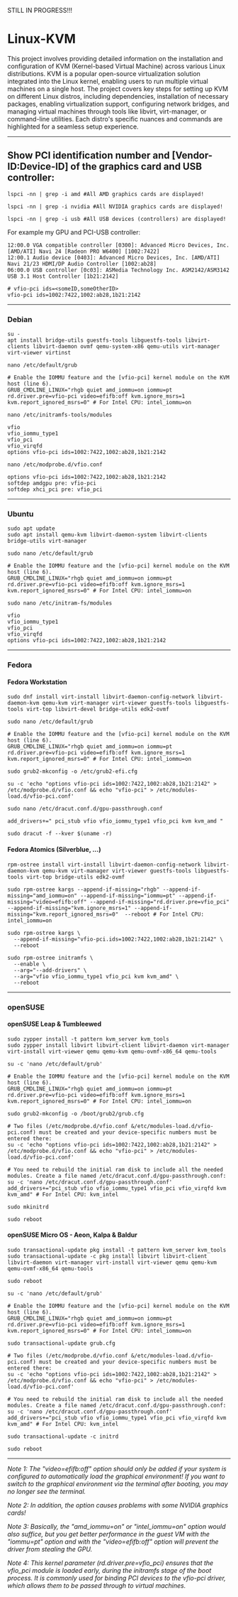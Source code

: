 STILL IN PROGRESS!!!

# Linux-KVM
This project involves providing detailed information on the installation and configuration of KVM (Kernel-based Virtual Machine) across various Linux distributions. KVM is a popular open-source virtualization solution integrated into the Linux kernel, enabling users to run multiple virtual machines on a single host. The project covers key steps for setting up KVM on different Linux distros, including dependencies, installation of necessary packages, enabling virtualization support, configuring network bridges, and managing virtual machines through tools like libvirt, virt-manager, or command-line utilities. Each distro's specific nuances and commands are highlighted for a seamless setup experience.

---

## Show PCI identification number and [Vendor-ID:Device-ID] of the graphics card and USB controller:

    lspci -nn | grep -i amd #All AMD graphics cards are displayed!

    lspci -nn | grep -i nvidia #All NVIDIA graphics cards are displayed!

    lspci -nn | grep -i usb #All USB devices (controllers) are displayed!

For example my GPU and PCI-USB controller:

    12:00.0 VGA compatible controller [0300]: Advanced Micro Devices, Inc. [AMD/ATI] Navi 24 [Radeon PRO W6400] [1002:7422]
    12:00.1 Audio device [0403]: Advanced Micro Devices, Inc. [AMD/ATI] Navi 21/23 HDMI/DP Audio Controller [1002:ab28]
    06:00.0 USB controller [0c03]: ASMedia Technology Inc. ASM2142/ASM3142 USB 3.1 Host Controller [1b21:2142]

    # vfio-pci ids=<someID,someOtherID>
    vfio-pci ids=1002:7422,1002:ab28,1b21:2142

---

### Debian

    su -
    apt install bridge-utils guestfs-tools libguestfs-tools libvirt-clients libvirt-daemon ovmf qemu-system-x86 qemu-utils virt-manager virt-viewer virtinst

    nano /etc/default/grub
    
    # Enable the IOMMU feature and the [vfio-pci] kernel module on the KVM host (line 6).
    GRUB_CMDLINE_LINUX="rhgb quiet amd_iommu=on iommu=pt rd.driver.pre=vfio-pci video=efifb:off kvm.ignore_msrs=1 kvm.report_ignored_msrs=0" # For Intel CPU: intel_iommu=on
    
    nano /etc/initramfs-tools/modules

    vfio
    vfio_iommu_type1
    vfio_pci
    vfio_virqfd
    options vfio-pci ids=1002:7422,1002:ab28,1b21:2142

    nano /etc/modprobe.d/vfio.conf
    
    options vfio-pci ids=1002:7422,1002:ab28,1b21:2142
    softdep amdgpu pre: vfio-pci
    softdep xhci_pci pre: vfio_pci   

---

### Ubuntu

    sudo apt update
    sudo apt install qemu-kvm libvirt-daemon-system libvirt-clients bridge-utils virt-manager

    sudo nano /etc/default/grub
    
    # Enable the IOMMU feature and the [vfio-pci] kernel module on the KVM host (line 6).
    GRUB_CMDLINE_LINUX="rhgb quiet amd_iommu=on iommu=pt rd.driver.pre=vfio-pci video=efifb:off kvm.ignore_msrs=1 kvm.report_ignored_msrs=0" # For Intel CPU: intel_iommu=on

    sudo nano /etc/initram-fs/modules
    
    vfio
    vfio_iommu_type1
    vfio_pci
    vfio_virqfd
    options vfio-pci ids=1002:7422,1002:ab28,1b21:2142

---

### Fedora

#### Fedora Workstation

    sudo dnf install virt-install libvirt-daemon-config-network libvirt-daemon-kvm qemu-kvm virt-manager virt-viewer guestfs-tools libguestfs-tools virt-top libvirt-devel bridge-utils edk2-ovmf
    
    sudo nano /etc/default/grub

    # Enable the IOMMU feature and the [vfio-pci] kernel module on the KVM host (line 6).
    GRUB_CMDLINE_LINUX="rhgb quiet amd_iommu=on iommu=pt rd.driver.pre=vfio-pci video=efifb:off kvm.ignore_msrs=1 kvm.report_ignored_msrs=0" # For Intel CPU: intel_iommu=on
    
    sudo grub2-mkconfig -o /etc/grub2-efi.cfg

    su -c 'echo "options vfio-pci ids=1002:7422,1002:ab28,1b21:2142" > /etc/modprobe.d/vfio.conf && echo "vfio-pci" > /etc/modules-load.d/vfio-pci.conf'

    sudo nano /etc/dracut.conf.d/gpu-passthrough.conf

    add_drivers+=" pci_stub vfio vfio_iommu_type1 vfio_pci kvm kvm_amd "

    sudo dracut -f --kver $(uname -r)

#### Fedora Atomics (Silverblue, ...)

    rpm-ostree install virt-install libvirt-daemon-config-network libvirt-daemon-kvm qemu-kvm virt-manager virt-viewer guestfs-tools libguestfs-tools virt-top bridge-utils edk2-ovmf
    
    sudo rpm-ostree kargs --append-if-missing="rhgb" --append-if-missing="amd_iommu=on" --append-if-missing="iommu=pt" --append-if-missing="video=efifb:off" --append-if-missing="rd.driver.pre=vfio_pci" --append-if-missing="kvm.ignore_msrs=1" --append-if-missing="kvm.report_ignored_msrs=0"  --reboot # For Intel CPU: intel_iommu=on

    sudo rpm-ostree kargs \
      --append-if-missing="vfio-pci.ids=1002:7422,1002:ab28,1b21:2142" \
      --reboot

    sudo rpm-ostree initramfs \
      --enable \
      --arg="--add-drivers" \
      --arg="vfio vfio_iommu_type1 vfio_pci kvm kvm_amd" \
      --reboot

---

### openSUSE

#### openSUSE Leap & Tumbleewed

    sudo zypper install -t pattern kvm_server kvm_tools
    sudo zypper install libvirt libvirt-client libvirt-daemon virt-manager virt-install virt-viewer qemu qemu-kvm qemu-ovmf-x86_64 qemu-tools

    su -c 'nano /etc/default/grub'

    # Enable the IOMMU feature and the [vfio-pci] kernel module on the KVM host (line 6).
    GRUB_CMDLINE_LINUX="rhgb quiet amd_iommu=on iommu=pt rd.driver.pre=vfio-pci video=efifb:off kvm.ignore_msrs=1 kvm.report_ignored_msrs=0" # For Intel CPU: intel_iommu=on

    sudo grub2-mkconfig -o /boot/grub2/grub.cfg

    # Two files (/etc/modprobe.d/vfio.conf &/etc/modules-load.d/vfio-pci.conf) must be created and your device-specific numbers must be entered there:
    su -c 'echo "options vfio-pci ids=1002:7422,1002:ab28,1b21:2142" > /etc/modprobe.d/vfio.conf && echo "vfio-pci" > /etc/modules-load.d/vfio-pci.conf'

    # You need to rebuild the initial ram disk to include all the needed modules. Create a file named /etc/dracut.conf.d/gpu-passthrough.conf:
    su -c 'nano /etc/dracut.conf.d/gpu-passthrough.conf'
    add_drivers+="pci_stub vfio vfio_iommu_type1 vfio_pci vfio_virqfd kvm kvm_amd" # For Intel CPU: kvm_intel

    sudo mkinitrd

    sudo reboot

#### openSUSE Micro OS - Aeon, Kalpa & Baldur

    sudo transactional-update pkg install -t pattern kvm_server kvm_tools
    sudo transactional-update -c pkg install libvirt libvirt-client libvirt-daemon virt-manager virt-install virt-viewer qemu qemu-kvm qemu-ovmf-x86_64 qemu-tools

    sudo reboot

    su -c 'nano /etc/default/grub'

    # Enable the IOMMU feature and the [vfio-pci] kernel module on the KVM host (line 6).
    GRUB_CMDLINE_LINUX="rhgb quiet amd_iommu=on iommu=pt rd.driver.pre=vfio-pci video=efifb:off kvm.ignore_msrs=1 kvm.report_ignored_msrs=0" # For Intel CPU: intel_iommu=on

    sudo transactional-update grub.cfg

    # Two files (/etc/modprobe.d/vfio.conf &/etc/modules-load.d/vfio-pci.conf) must be created and your device-specific numbers must be entered there:
    su -c 'echo "options vfio-pci ids=1002:7422,1002:ab28,1b21:2142" > /etc/modprobe.d/vfio.conf && echo "vfio-pci" > /etc/modules-load.d/vfio-pci.conf'

    # You need to rebuild the initial ram disk to include all the needed modules. Create a file named /etc/dracut.conf.d/gpu-passthrough.conf:
    su -c 'nano /etc/dracut.conf.d/gpu-passthrough.conf'
    add_drivers+="pci_stub vfio vfio_iommu_type1 vfio_pci vfio_virqfd kvm kvm_amd" # For Intel CPU: kvm_intel
    
    sudo transactional-update -c initrd

    sudo reboot



---

*Note 1: The "video=efifb:off" option should only be added if your system is configured to automatically load the graphical environment! If you want to switch to the graphical environment via the terminal after booting, you may no longer see the terminal.*

*Note 2: In addition, the option causes problems with some NVIDIA graphics cards!*

*Note 3: Basically, the "amd_iommu=on" or "intel_iommu=on" option would also suffice, but you get better performance in the guest VM with the "iommu=pt" option and with the "video=efifb:off" option will prevent the driver from stealing the GPU.*

*Note 4: This kernel parameter (rd.driver.pre=vfio_pci) ensures that the vfio_pci module is loaded early, during the initramfs stage of the boot process. It is commonly used for binding PCI devices to the vfio-pci driver, which allows them to be passed through to virtual machines.*

